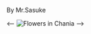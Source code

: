 <p>By Mr.Sasuke</p>
<--
<img src="https://images-ext-2.discordapp.net/external/wlCYZ7E2FpZD8Q27Gxs-Z_s1oKpEk8MKElg3QAYCX7E/https/cdn.discordapp.com/avatars/467748906751754243/a_39664e629ccf0e73c26844d95af94a67.gif" alt="Flowers in Chania">
-->
